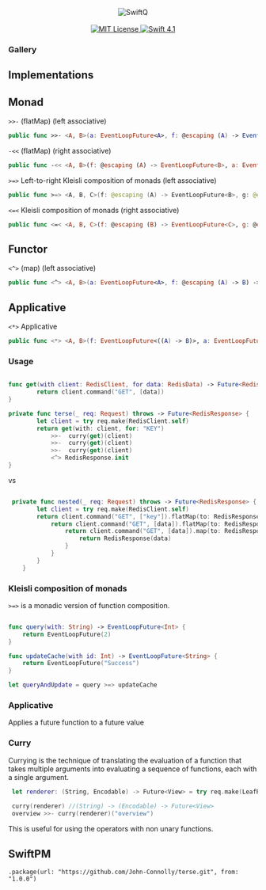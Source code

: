 
<p align="center">
    <img src="https://user-images.githubusercontent.com/8390081/50832000-2827f080-1323-11e9-8887-a45842aabd9c.png"  alt="SwiftQ">
    <br>
    <br>
    <a href="LICENSE">
        <img src="http://img.shields.io/badge/license-MIT-brightgreen.svg" alt="MIT License">
    </a>
    <a href="https://swift.org">
        <img src="http://img.shields.io/badge/swift-4.1-brightgreen.svg" alt="Swift 4.1">
    </a>
</p>

### Gallery


## Implementations

## Monad
`>>-` (flatMap) (left associative)
```swift
public func >>- <A, B>(a: EventLoopFuture<A>, f: @escaping (A) -> EventLoopFuture<B>) -> EventLoopFuture<B> 
```
`-<<` (flatMap) (right associative)
```swift
public func -<< <A, B>(f: @escaping (A) -> EventLoopFuture<B>, a: EventLoopFuture<A>) -> EventLoopFuture<B> 
```

`>=>` Left-to-right Kleisli composition of monads (left associative)

```swift
public func >=> <A, B, C>(f: @escaping (A) -> EventLoopFuture<B>, g: @escaping (B) -> EventLoopFuture<C>) -> (A) -> EventLoopFuture<C> 
```

`<=<` Kleisli composition of monads (right associative)

```swift
public func <=< <A, B, C>(f: @escaping (B) -> EventLoopFuture<C>, g: @escaping (A) -> EventLoopFuture<B>) -> (A) -> EventLoopFuture<C> 
```

## Functor
`<^>` (map) (left associative)
```swift
public func <^> <A, B>(a: EventLoopFuture<A>, f: @escaping (A) -> B) -> EventLoopFuture<B> 
```

## Applicative
`<*>` Applicative
```swift
public func <*> <A, B>(f: EventLoopFuture<((A) -> B)>, a: EventLoopFuture<A>) -> EventLoopFuture<B> 
```

### Usage

```swift

func get(with client: RedisClient, for data: RedisData) -> Future<RedisData> {
        return client.command("GET", [data])
}

private func terse(_ req: Request) throws -> Future<RedisResponse> {
        let client = try req.make(RedisClient.self)
        return get(with: client, for: "KEY")
            >>-  curry(get)(client)
            >>-  curry(get)(client)
            >>-  curry(get)(client)
            <^> RedisResponse.init
}

``` 

vs

```swift

 private func nested(_ req: Request) throws -> Future<RedisResponse> {
        let client = try req.make(RedisClient.self)
        return client.command("GET", ["key"]).flatMap(to: RedisResponse.self) { data in
            return client.command("GET", [data]).flatMap(to: RedisResponse.self) { data in
                return client.command("GET", [data]).map(to: RedisResponse.self) { data in
                    return RedisResponse(data)
                }
            }
        }
    }

```


### Kleisli composition of monads
`>=>` is a monadic version of function composition.

```swift

func query(with: String) -> EventLoopFuture<Int> {
    return EventLoopFuture(2)
}

func updateCache(with id: Int) -> EventLoopFuture<String> {
    return EventLoopFuture("Success")
}

let queryAndUpdate = query >=> updateCache

```

### Applicative
Applies a future function to a future value

### Curry
Currying is the technique of translating the evaluation of a function that takes multiple arguments into evaluating a sequence of functions, each with a single argument.

```swift 
 let renderer: (String, Encodable) -> Future<View> = try req.make(LeafRenderer.self).render
 
 curry(renderer) //(String) -> (Encodable) -> Future<View>
 overview >>- curry(renderer)("overview")
```
This is useful for using the operators with non unary functions. 

## SwiftPM
```
.package(url: "https://github.com/John-Connolly/terse.git", from: "1.0.0")
```

